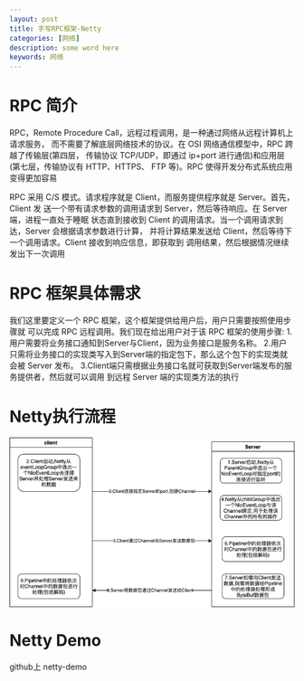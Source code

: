```yaml
---
layout: post
title: 手写RPC框架-Netty
categories: [网络]
description: some word here
keywords: 网络
---
```


# RPC 简介

RPC，Remote Procedure Call，远程过程调用，是一种通过网络从远程计算机上请求服务， 而不需要了解底层网络技术的协议。在 OSI 网络通信模型中，RPC 跨越了传输层(第四层， 传输协议 TCP/UDP，即通过 ip+port 进行通信)和应用层(第七层，传输协议有 HTTP、HTTPS、 FTP 等)。RPC 使得开发分布式系统应用变得更加容易 

RPC 采用 C/S 模式。请求程序就是 Client，而服务提供程序就是 Server。首先，Client 发 送一个带有请求参数的调用请求到 Server，然后等待响应。在 Server 端，进程一直处于睡眠 状态直到接收到 Client 的调用请求。当一个调用请求到达，Server 会根据请求参数进行计算， 并将计算结果发送给 Client，然后等待下一个调用请求。Client 接收到响应信息，即获取到 调用结果，然后根据情况继续发出下一次调用 



# RPC 框架具体需求 

我们这里要定义一个 RPC 框架，这个框架提供给用户后，用户只需要按照使用步骤就 可以完成 RPC 远程调用。我们现在给出用户对于该 RPC 框架的使用步骤:
1.用户需要将业务接口通知到Server与Client，因为业务接口是服务名称。
2.用户只需将业务接口的实现类写入到Server端的指定包下，那么这个包下的实现类就会被 Server 发布。
3.Client端只需根据业务接口名就可获取到Server端发布的服务提供者，然后就可以调用 到远程 Server 端的实现类方法的执行 



# Netty执行流程



![Netty流程](/images/posts/Netty流程.png)


# Netty Demo

github上 netty-demo